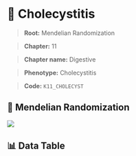 # 🧪 Cholecystitis

> **Root:** Mendelian Randomization

> **Chapter:** 11  

> **Chapter name:** Digestive

> **Phenotype:** Cholecystitis  

> **Code:** `K11_CHOLECYST`

## 🧬 Mendelian Randomization  

<img src="/MR/Figures/Forward/K11_CHOLECYST.png"/>

## 📊 Data Table

<CsvTableMRF src="/MR/Data/Forward/K11_CHOLECYST.csv"/>

